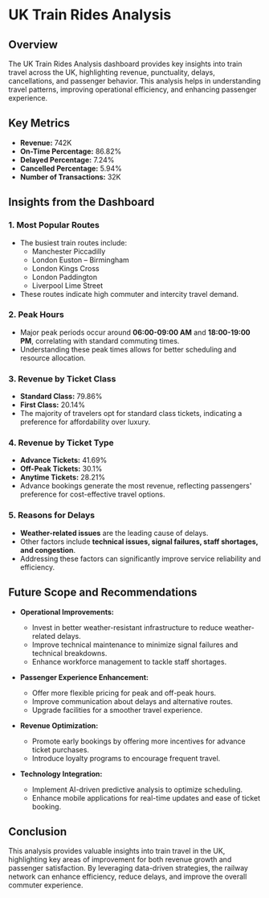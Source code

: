 # UK Train Rides Analysis

## Overview
The UK Train Rides Analysis dashboard provides key insights into train travel across the UK, highlighting revenue, punctuality, delays, cancellations, and passenger behavior. This analysis helps in understanding travel patterns, improving operational efficiency, and enhancing passenger experience.

## Key Metrics
- **Revenue:** 742K
- **On-Time Percentage:** 86.82%
- **Delayed Percentage:** 7.24%
- **Cancelled Percentage:** 5.94%
- **Number of Transactions:** 32K

## Insights from the Dashboard
### 1. Most Popular Routes
- The busiest train routes include:
  - Manchester Piccadilly
  - London Euston – Birmingham
  - London Kings Cross
  - London Paddington
  - Liverpool Lime Street
- These routes indicate high commuter and intercity travel demand.

### 2. Peak Hours
- Major peak periods occur around **06:00-09:00 AM** and **18:00-19:00 PM**, correlating with standard commuting times.
- Understanding these peak times allows for better scheduling and resource allocation.

### 3. Revenue by Ticket Class
- **Standard Class:** 79.86%
- **First Class:** 20.14%
- The majority of travelers opt for standard class tickets, indicating a preference for affordability over luxury.

### 4. Revenue by Ticket Type
- **Advance Tickets:** 41.69%
- **Off-Peak Tickets:** 30.1%
- **Anytime Tickets:** 28.21%
- Advance bookings generate the most revenue, reflecting passengers' preference for cost-effective travel options.

### 5. Reasons for Delays
- **Weather-related issues** are the leading cause of delays.
- Other factors include **technical issues, signal failures, staff shortages, and congestion**.
- Addressing these factors can significantly improve service reliability and efficiency.

## Future Scope and Recommendations
- **Operational Improvements:**
  - Invest in better weather-resistant infrastructure to reduce weather-related delays.
  - Improve technical maintenance to minimize signal failures and technical breakdowns.
  - Enhance workforce management to tackle staff shortages.

- **Passenger Experience Enhancement:**
  - Offer more flexible pricing for peak and off-peak hours.
  - Improve communication about delays and alternative routes.
  - Upgrade facilities for a smoother travel experience.

- **Revenue Optimization:**
  - Promote early bookings by offering more incentives for advance ticket purchases.
  - Introduce loyalty programs to encourage frequent travel.

- **Technology Integration:**
  - Implement AI-driven predictive analysis to optimize scheduling.
  - Enhance mobile applications for real-time updates and ease of ticket booking.

## Conclusion
This analysis provides valuable insights into train travel in the UK, highlighting key areas of improvement for both revenue growth and passenger satisfaction. By leveraging data-driven strategies, the railway network can enhance efficiency, reduce delays, and improve the overall commuter experience.

